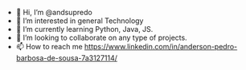 - 👋 Hi, I’m @andsupredo
- 👀 I’m interested in general Technology
- 🌱 I’m currently learning Python, Java, JS.
- 💞️ I’m looking to collaborate on any type of projects.
- 📫 How to reach me https://www.linkedin.com/in/anderson-pedro-barbosa-de-sousa-7a3127114/

<!---
andsupredo/andsupredo is a ✨ special ✨ repository because its `README.md` (this file) appears on your GitHub profile.
You can click the Preview link to take a look at your changes.
--->
